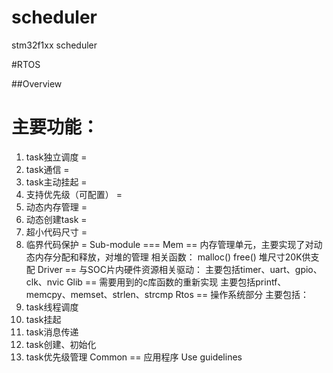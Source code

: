 # scheduler

stm32f1xx scheduler


#RTOS

##Overview

主要功能：
==
1.	task独立调度
=
2.	task通信
=
3.	task主动挂起
=
4.	支持优先级（可配置）
=
5.	动态内存管理
=
6.	动态创建task
=
7.	超小代码尺寸
=
8.	临界代码保护
=
Sub-module
===
Mem
==
内存管理单元，主要实现了对动态内存分配和释放，对堆的管理
相关函数：
malloc()
free()
堆尺寸20K供支配
Driver
==
与SOC片内硬件资源相关驱动：
主要包括timer、uart、gpio、clk、nvic
Glib
==
需要用到的c库函数的重新实现
主要包括printf、memcpy、memset、strlen、strcmp
Rtos
==
操作系统部分
主要包括：
1.	task线程调度
2.	task挂起
3.	task消息传递
4.	task创建、初始化
5.	task优先级管理
Common
==
应用程序
Use guidelines


